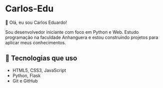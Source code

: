 # Carlos-Edu


👋 Olá, eu sou Carlos Eduardo!

Sou desenvolvedor iniciante com foco em Python e Web. Estudo programação na faculdade Anhanguera e estou construindo projetos para aplicar meus conhecimentos.

## 🚀 Tecnologias que uso

- HTML5, CSS3, JavaScript
- Python, Flask
- Git e GitHub

